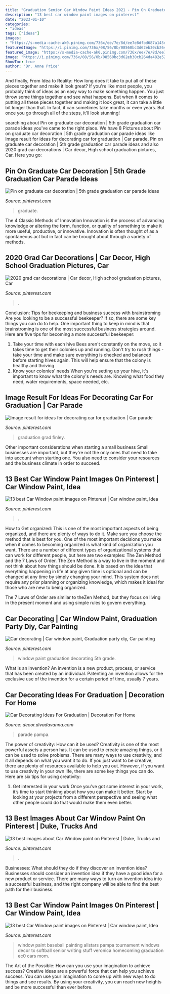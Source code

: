 ```yaml
---
title: "Graduation Senior Car Window Paint Ideas 2021 - Pin On Graduate Car Decoration"
description: "13 best car window paint images on pinterest"
date: "2023-01-10"
categories:
- "ideas"
tags: ["ideas"]
images:
- "https://s-media-cache-ak0.pinimg.com/736x/ee/7e/8d/ee7e8dfbd687a145d1ab005fc5899875.jpg"
featuredImage: "https://i.pinimg.com/736x/08/56/0b/08560bc3d62eb30cb264da482e52a7c2.jpg"
featured_image: "https://s-media-cache-ak0.pinimg.com/736x/ee/7e/8d/ee7e8dfbd687a145d1ab005fc5899875.jpg"
image: "https://i.pinimg.com/736x/08/56/0b/08560bc3d62eb30cb264da482e52a7c2.jpg"
ShowToc: true
author: "Dr. Anne Price"
---
```



And finally, From Idea to Reality: How long does it take to put all of these pieces together and make it look great?
If you're like most people, you probably think of ideas as an easy way to make something happen. You just throw some things together and see what happens. But when it comes to putting all these pieces together and making it look great, it can take a little bit longer than that. In fact, it can sometimes take months or even years. But once you go through all of the steps, it'll look stunning!

	

		
searching about Pin on graduate car decoration | 5th grade graduation car parade ideas you've came to the right place. We have 8 Pictures about Pin on graduate car decoration | 5th grade graduation car parade ideas like Image result for ideas for decorating car for graduation | Car parade, Pin on graduate car decoration | 5th grade graduation car parade ideas and also 2020 grad car decorations | Car decor, High school graduation pictures, Car. Here you go:
		
    
## Pin On Graduate Car Decoration | 5th Grade Graduation Car Parade Ideas

<img loading=lazy src="https://i.pinimg.com/736x/56/c6/2d/56c62dad0aebbde5ecd53440ecb18ea0.jpg" onerror="this.onerror=null;this.src='https://tse3.mm.bing.net/th?id=OIP.Dq5k-nKQjrlVCVP41XmFhAHaGy&amp;pid=15.1';" alt="Pin on graduate car decoration | 5th grade graduation car parade ideas">

_Source: pinterest.com_

>graduate. 

	

The 4 Classic Methods of Innovation
Innovation is the process of advancing knowledge or altering the form, function, or quality of something to make it more useful, productive, or innovative. Innovation is often thought of as a spontaneous act but in fact can be brought about through a variety of methods.

    
## 2020 Grad Car Decorations | Car Decor, High School Graduation Pictures, Car

<img loading=lazy src="https://i.pinimg.com/736x/08/56/0b/08560bc3d62eb30cb264da482e52a7c2.jpg" onerror="this.onerror=null;this.src='https://tse4.mm.bing.net/th?id=OIP.SXXaU-v_6i5XoqJIaVyrIQHaDT&amp;pid=15.1';" alt="2020 grad car decorations | Car decor, High school graduation pictures, Car">

_Source: pinterest.com_

>. 

	

Conclusion: Tips for beekeeping and business success with brainstroming
Are you looking to be a successful beekeeper? If so, there are some key things you can do to help. One important thing to keep in mind is that brainstroming is one of the most successful business strategies around. Here are five tips for becoming a more successful beekeeper:

1. Take your time with each hive
Bees aren't constantly on the move, so it takes time to get their colonies up and running. Don't try to rush things - take your time and make sure everything is checked and balanced before starting hives again. This will help ensure that the colony is healthy and thriving.
2. Know your colonies' needs
When you're setting up your hive, it's important to know what the colony's needs are. Knowing what food they need, water requirements, space needed, etc.

    
## Image Result For Ideas For Decorating Car For Graduation | Car Parade

<img loading=lazy src="https://i.pinimg.com/736x/c7/83/18/c783188208d3fd6197bf6908352abbad.jpg" onerror="this.onerror=null;this.src='https://tse2.mm.bing.net/th?id=OIP.vfHZJPtWBStZy6HNA-cDDQHaFj&amp;pid=15.1';" alt="Image result for ideas for decorating car for graduation | Car parade">

_Source: pinterest.com_

>graduation grad finley. 

	

Other important considerations when starting a small business
Small businesses are important, but they're not the only ones that need to take into account when starting one. You also need to consider your resources and the business climate in order to succeed.

    
## 13 Best Car Window Paint Images On Pinterest | Car Window Paint, Idea

<img loading=lazy src="https://i.pinimg.com/736x/80/5f/09/805f09e71996e2f096c3c43960b6e59d--senior-pics-senior-year.jpg" onerror="this.onerror=null;this.src='https://tse4.mm.bing.net/th?id=OIP.zH9cVTNcLMIP7fs7bN-3tAHaFj&amp;pid=15.1';" alt="13 best Car Window paint images on Pinterest | Car window paint, Idea">

_Source: pinterest.com_

>. 

	

How to Get organized: This is one of the most important aspects of being organized, and there are plenty of ways to do it. Make sure you choose the method that is best for you.
One of the most important decisions you make when it comes to becoming organized is what kind of organization you want. There are a number of different types of organizational systems that can work for different people, but here are two examples: The Zen Method and the 7 Laws of Order.
The Zen Method is a way to live in the moment and not think about how things should be done. It is based on the idea that everything happening in life at any given time is optional and can be changed at any time by simply changing your mind. This system does not require any prior planning or organizing knowledge, which makes it ideal for those who are new to being organized.

The 7 Laws of Order are similar to theZen Method, but they focus on living in the present moment and using simple rules to govern everything.

    
## Car Decorating | Car Window Paint, Graduation Party Diy, Car Painting

<img loading=lazy src="https://i.pinimg.com/736x/b2/60/05/b260050fc49c4e897cbc5d71008bd65d--car-decorating.jpg" onerror="this.onerror=null;this.src='https://tse3.mm.bing.net/th?id=OIP.TDmPMzwoluzTG2WIdx7IAgHaFe&amp;pid=15.1';" alt="Car decorating | Car window paint, Graduation party diy, Car painting">

_Source: pinterest.com_

>window paint graduation decorating 5th grade. 

	

What is an invention?
An invention is a new product, process, or service that has been created by an individual. Patenting an invention allows for the exclusive use of the invention for a certain period of time, usually 7 years.

    
## Car Decorating Ideas For Graduation | Decoration For Home

<img loading=lazy src="https://i.pinimg.com/originals/22/73/64/22736412f99a3916065ab92cc39ea21f.jpg" onerror="this.onerror=null;this.src='https://tse3.mm.bing.net/th?id=OIP.LbaqXMC8jTXkgP-eV-LtwQHaFi&amp;pid=15.1';" alt="Car Decorating Ideas For Graduation | Decoration For Home">

_Source: decor.divadavanna.com_

>parade pampa. 

	

The power of creativity: How can it be used?
Creativity is one of the most powerful assets a person has. It can be used to create amazing things, or it can be used to solve problems. There are many ways to use creativity, and it all depends on what you want it to do. If you just want to be creative, there are plenty of resources available to help you out. However, if you want to use creativity in your own life, there are some key things you can do. Here are six tips for using creativity: 
1. Get interested in your work
Once you’ve got some interest in your work, it’s time to start thinking about how you can make it better. Start by looking at your projects from a different perspective and seeing what other people could do that would make them even better.

    
## 13 Best Images About Car Window Paint On Pinterest | Duke, Trucks And

<img loading=lazy src="https://s-media-cache-ak0.pinimg.com/736x/ee/7e/8d/ee7e8dfbd687a145d1ab005fc5899875.jpg" onerror="this.onerror=null;this.src='https://tse3.mm.bing.net/th?id=OIP.wi8WpyavSlmZjqckp-Td-AHaML&amp;pid=15.1';" alt="13 best images about Car Window paint on Pinterest | Duke, Trucks and">

_Source: pinterest.com_

>. 

	

Businesses: What should they do if they discover an invention idea?
Businesses should consider an invention idea if they have a good idea for a new product or service. There are many ways to turn an invention idea into a successful business, and the right company will be able to find the best path for their business.

    
## 13 Best Car Window Paint Images On Pinterest | Car Window Paint, Idea

<img loading=lazy src="https://i.pinimg.com/736x/61/14/44/6114446739fc70589608974fd67b6920--window-paint-car-stuff.jpg" onerror="this.onerror=null;this.src='https://tse2.mm.bing.net/th?id=OIP.kWWlvjJ3NNEpPYTmEQt34QHaFh&amp;pid=15.1';" alt="13 best Car Window paint images on Pinterest | Car window paint, Idea">

_Source: pinterest.com_

>window paint baseball painting allstars pampa tournament windows decor tx softball senior writing stuff veronica homecoming graduation ec0 cars mom. 

	

The Art of the Possible: How can you use your imagination to achieve success?
Creative ideas are a powerful force that can help you achieve success. You can use your imagination to come up with new ways to do things and see results. By using your creativity, you can reach new heights and be more successful than ever before.

